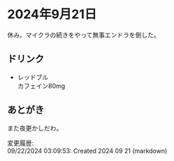 # 2024年9月21日

休み。マイクラの続きをやって無事エンドラを倒した。

## ドリンク

- レッドブル  
カフェイン80mg

## あとがき

また夜更かしだわ。

変更履歴:  
09/22/2024 03:09:53: Created 2024 09 21 (markdown)  
